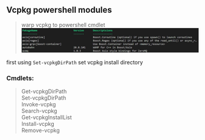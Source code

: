 ## Vcpkg powershell modules
> warp vcpkg to powershell cmdlet
> ![img](img/Screenshot%202023-01-02%20152739.jpg)

first using ```Set-vcpkgDirPath``` set vcpkg install directory

### Cmdlets:
> Get-vcpkgDirPath</br>
> Set-vcpkgDirPath</br>
> Invoke-vcpkg</br>
> Search-vcpkg</br>
> Get-vcpkgInstallList</br>
> Install-vcpkg</br>
> Remove-vcpkg</br>